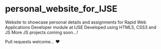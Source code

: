 # personal_website_for_IJSE

Website to showcase personal details and assignments for Rapid Web Applications Developer module at IJSE
Developed using HTML5, CSS3 and JS
More JS projects coming soon...!


Pull requests welcome... ❤
